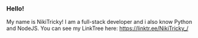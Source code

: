 ### Hello!
My name is NikiTricky! I am a full-stack developer and i also know Python and NodeJS. You can see my LinkTree here: https://linktr.ee/NikiTricky_/
